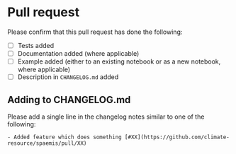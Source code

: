 # Pull request

Please confirm that this pull request has done the following:

- [ ] Tests added
- [ ] Documentation added (where applicable)
- [ ] Example added (either to an existing notebook or as a new notebook, where applicable)
- [ ] Description in ``CHANGELOG.md`` added

## Adding to CHANGELOG.md

Please add a single line in the changelog notes similar to one of the following:

```
- Added feature which does something [#XX](https://github.com/climate-resource/spaemis/pull/XX)
```
